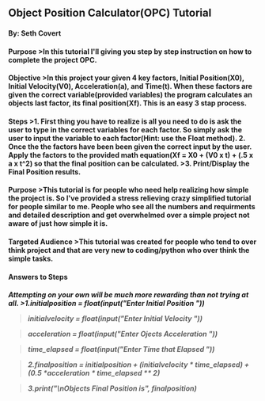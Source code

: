<H2> Object Position Calculator(OPC) Tutorial
<H4> By: Seth Covert

<H4> Purpose
>In this tutorial I'll giving you step by step instruction on how to complete the project OPC.

<H4> Objective
>In this project your given 4 key factors, Initial Position(X0), Initial Velocity(V0), Acceleration(a), and Time(t). When these factors are given the correct variable(provided variables) the program calculates an objects last factor, its final position(Xf). This is an easy 3 stap process.

<H4> Steps
>1. First thing you have to realize is all you need to do is ask the user to type in the correct variables for each factor. So simply ask the user to input the variable to each factor(Hint: use the Float method).
2. Once the the factors have been been given the correct input by the user. Apply the factors to the provided math equation(Xf = X0 + (V0 x t) + (.5 x a x t^2) so that the final position can be calculated.
>3. Print/Display the Final Position results.

<H4> Purpose
>This tutorial is for people who need help realizing how simple the project is. So I've provided a stress relieving crazy simplified tutorial for people similar to me. People who see all the numbers and requirments and detailed description and get overwhelmed over a simple project not aware of just how simple it is.

<H4> Targeted Audience
>This tutorial was created for people who tend to over think project and that are very new to coding/python who over think the simple tasks.

<H4> Answers to Steps
<H5>Attempting on your own will be much more rewarding than not trying at all.
>1.initialposition = float(input("Enter Initial Position "))

>initialvelocity = float(input("Enter Initial Velocity "))

>acceleration = float(input("Enter Ojects Acceleration "))

>time_elapsed = float(input("Enter Time that Elapsed "))

>2.finalposition = initialposition + (initialvelocity * time_elapsed) + (0.5 *acceleration * time_elapsed ** 2)

>3.print("\nObjects Final Position is", finalposition)